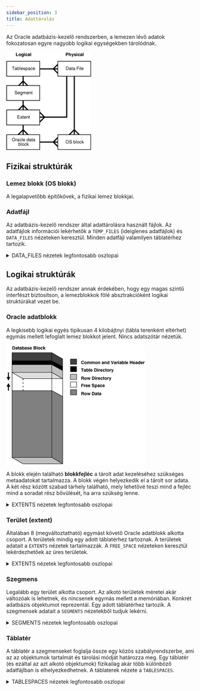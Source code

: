 ```yaml
---
sidebar_position: 3
title: Adattárolás
---
```


Az Oracle adatbázis-kezelő rendszerben, a lemezen lévő adatok fokozatosan egyre nagyobb logikai egységekben tárolódnak.

![img.png](/img/databases2/storage.png)

## Fizikai struktúrák

### Lemez blokk (OS blokk)
A legalapvetőbb építőkövek, a fizikai lemez blokkjai.

### Adatfájl
Az adatbázis-kezelő rendszer által adattárolásra használt fájlok. Az adatfájlok információi lekérhetők a `TEMP_FILES`
(ideiglenes adatfájlok) és `DATA_FILES` nézeteken keresztül. Minden adatfájl valamilyen táblatérhez tartozik.

<details>
    <summary>DATA_FILES nézetek legfontosabb oszlopai</summary>

| Column Name           | Description                                         |
|-----------------------|-----------------------------------------------------|
| **FILE_NAME**         | Az adatfájl elérési útja és neve.                   |
| **FILE_ID**           | Az adatfájl azonosítója.                            |
| **TABLESPACE_NAME**   | Az adatfájl táblatérének neve.                      |
| **BYTES**             | Az adatfájl mérete bájtban.                         |
| **BLOCKS**            | Az adatfájl mérete Oracle blokkokban.               |
| **STATUS**            | Az adatfájl állapota (pl. AVAILABLE, INVALID).      |
| **AUTOEXTENSIBLE**    | Megadja, hogy az adatfájl automatikusan bővülhet-e. |
| **MAXBYTES**          | Az adatfájl maximális mérete bájtban.               |
| **MAXBLOCKS**         | Az adatfájl maximális mérete adatbázis blokkokban.  |

Teljes lista: [Oracle DBMS dokumentáció](https://docs.oracle.com/en/database/oracle/oracle-database/23/refrn/DBA_DATA_FILES.html)
</details>

## Logikai struktúrák
Az adatbázis-kezelő rendszer annak érdekében, hogy egy magas szintű interfészt biztosítson, a lemezblokkok fölé
absztrakcióként logikai struktúrákat vezet be.

### Oracle adatblokk
A legkisebb logikai egyés tipikusan 4 kilobájtnyi (tábla terenként eltérhet) egymás mellett lefoglalt lemez blokkot
jelent. Nincs adatszótár nézetük.

![img.png](/img/databases2/block.png)

A blokk elején található **blokkfejléc** a tárolt adat kezeléséhez szükséges metaadatokat tartalmazza. A blokk végén
helyezkedik el a tárolt sor adata. A két rész között szabad tárhely található, mely lehetővé teszi mind a fejléc
mind a soradat rész bővülését, ha arra szükség lenne.

<details>
    <summary>EXTENTS nézetek legfontosabb oszlopai</summary>

| Column Name         | Leírás                                            |
|---------------------|---------------------------------------------------|
| **OWNER**           | Az területet tartalmazó szegmens tulajdonosa.     |
| **SEGMENT_NAME**    | A szegmens neve amihez a terület tartozik.        |
| **SEGMENT_TYPE**    | A tartalmazó szegmens típusa.                     |
| **TABLESPACE_NAME** | Az terület táblatérének neve.                     |
| **FILE_ID**         | Az terület blokkjait tartalmazó fájl azonosítója. |
| **BLOCK_ID**        | Az terület kezdőblokkjának sorszáma.              |
| **BYTES**           | Az terület mérete bájtban.                        |
| **BLOCKS**          | Az terület mérete blokkokban.                     |
| **EXTENT_ID**       | Az terület szegmensen belüli azonosítója.         |

Teljes lista: [Oracle DBMS dokumentáció](https://docs.oracle.com/en/database/oracle/oracle-database/23/refrn/DBA_EXTENTS.html)
</details>

### Terület (extent)
Általában 8 (megváltoztatható) egymást követő Oracle adatblokk alkotta csoport. A területek mindig egy adott táblatérhez
tartoznak. A területek adatait a `EXTENTS` nézetek tartalmazzák. A `FREE_SPACE` nézeteken keresztül lekérdezhetőek az 
üres területek.

<details>
    <summary>EXTENTS nézetek legfontosabb oszlopai</summary>

| Column Name         | Leírás                                            |
|---------------------|---------------------------------------------------|
| **OWNER**           | Az területet tartalmazó szegmens tulajdonosa.     |
| **SEGMENT_NAME**    | A szegmens neve amihez a terület tartozik.        |
| **SEGMENT_TYPE**    | A tartalmazó szegmens típusa.                     |
| **TABLESPACE_NAME** | Az terület táblatérének neve.                     |
| **FILE_ID**         | Az terület blokkjait tartalmazó fájl azonosítója. |
| **BLOCK_ID**        | Az terület kezdőblokkjának sorszáma.              |
| **BYTES**           | Az terület mérete bájtban.                        |
| **BLOCKS**          | Az terület mérete blokkokban.                     |
| **EXTENT_ID**       | Az terület szegmensen belüli azonosítója.         |

Teljes lista: [Oracle DBMS dokumentáció](https://docs.oracle.com/en/database/oracle/oracle-database/23/refrn/DBA_EXTENTS.html)
</details>

### Szegmens
Legalább egy terület alkotta csoport. Az alkotó területek méretei akár változóak is lehetnek, és nincsenek egymás
mellett a memóriában. Konkrét adatbázis objektumot reprezentál. Egy adott táblatérhez tartozik. A szegmensek adatait a
`SEGMENTS` nézetekből tudjuk lekérni.

<details>
    <summary>SEGMENTS nézetek legfontosabb oszlopai</summary>

| Oszlop neve            | Leírás                                        |
|------------------------|-----------------------------------------------|
| **OWNER**              | A szegmens tulajdonosának neve.               |
| **SEGMENT_NAME**       | A szegmens neve.                              |
| **PARTITION_NAME**     | A szegmens partíciójának neve (ha van).       |
| **SEGMENT_TYPE**       | A szegmens típusa (pl., TABLE, INDEX).        |
| **TABLESPACE_NAME**    | A szegmenst tartalmazó táblatér neve.         |
| **BYTES**              | A szegmens mérete bájtban.                    |
| **BLOCKS**             | A szegmens mérete Oracle blokkokban.          |
| **EXTENTS**            | A szegmens mérete területekben.               |

Teljes lista: [Oracle DBMS dokumentáció](https://docs.oracle.com/en/database/oracle/oracle-database/23/refrn/DBA_SEGMENTS.html)
</details>

### Táblatér
A táblatér a szegmenseket foglalja össze egy közös szabályrendszerbe, ami az az objektumok tartalmát és tárolási módját
határozza meg. Egy táblatér (és ezáltal az azt alkotó objektumok) fizikailag akár több különböző adatfájlban is
elhelyezkedhetnek. A táblaterek nézete a `TABLESPACES`.

<details>
    <summary>TABLESPACES nézetek legfontosabb oszlopai</summary>

| Oszlop neve         | Leírás                                                  |
|---------------------|---------------------------------------------------------|
| **TABLESPACE_NAME** | A táblatér neve.                                        |
| **BLOCK_SIZE**      | A táblatér blokkjainak mérete bájtban.                  |
| **CONTENTS**        | A táblatér adatainak jellege. (pl. ideiglenes, állandó) |
| **STATUS**          | A táblatér állapota (pl., ONLINE, OFFLINE).             |

Teljes lista: [Oracle DBMS dokumentáció](https://docs.oracle.com/en/database/oracle/oracle-database/23/refrn/DBA_TABLESPACES.html)
</details>
